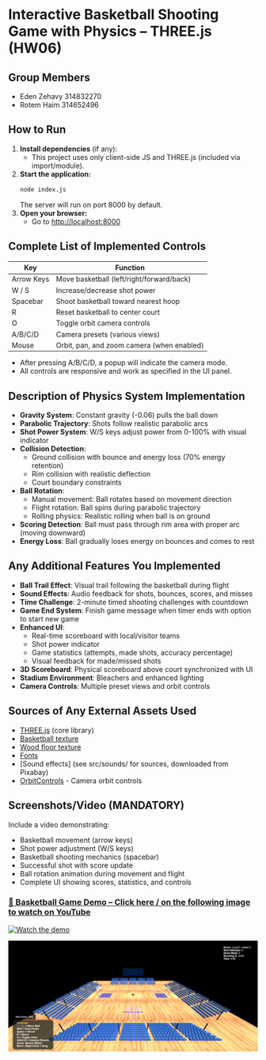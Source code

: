# Interactive Basketball Shooting Game with Physics – THREE.js (HW06)

## Group Members

- Eden Zehavy 314832270
- Rotem Haim 314652496

## How to Run

1. **Install dependencies** (if any):
   - This project uses only client-side JS and THREE.js (included via import/module).
2. **Start the application:**
   ```bash
   node index.js
   ```
   The server will run on port 8000 by default.
3. **Open your browser:**
   - Go to [http://localhost:8000](http://localhost:8000)

## Complete List of Implemented Controls

| Key        | Function                                   |
| ---------- | ------------------------------------------ |
| Arrow Keys | Move basketball (left/right/forward/back)  |
| W / S      | Increase/decrease shot power               |
| Spacebar   | Shoot basketball toward nearest hoop       |
| R          | Reset basketball to center court           |
| O          | Toggle orbit camera controls               |
| A/B/C/D    | Camera presets (various views)             |
| Mouse      | Orbit, pan, and zoom camera (when enabled) |

- After pressing A/B/C/D, a popup will indicate the camera mode.
- All controls are responsive and work as specified in the UI panel.

## Description of Physics System Implementation

- **Gravity System**: Constant gravity (-0.06) pulls the ball down
- **Parabolic Trajectory**: Shots follow realistic parabolic arcs
- **Shot Power System**: W/S keys adjust power from 0-100% with visual indicator
- **Collision Detection**:
  - Ground collision with bounce and energy loss (70% energy retention)
  - Rim collision with realistic deflection
  - Court boundary constraints
- **Ball Rotation**:
  - Manual movement: Ball rotates based on movement direction
  - Flight rotation: Ball spins during parabolic trajectory
  - Rolling physics: Realistic rolling when ball is on ground
- **Scoring Detection**: Ball must pass through rim area with proper arc (moving downward)
- **Energy Loss**: Ball gradually loses energy on bounces and comes to rest

## Any Additional Features You Implemented

- **Ball Trail Effect**: Visual trail following the basketball during flight
- **Sound Effects**: Audio feedback for shots, bounces, scores, and misses
- **Time Challenge**: 2-minute timed shooting challenges with countdown
- **Game End System**: Finish game message when timer ends with option to start new game
- **Enhanced UI**:
  - Real-time scoreboard with local/visitor teams
  - Shot power indicator
  - Game statistics (attempts, made shots, accuracy percentage)
  - Visual feedback for made/missed shots
- **3D Scoreboard**: Physical scoreboard above court synchronized with UI
- **Stadium Environment**: Bleachers and enhanced lighting
- **Camera Controls**: Multiple preset views and orbit controls

## Sources of Any External Assets Used

- [THREE.js](https://threejs.org/) (core library)
- [Basketball texture](src/textures/basketball.png)
- [Wood floor texture](src/textures/wood_floor.jpg)
- [Fonts](https://threejs.org/examples/fonts/)
- [Sound effects] (see src/sounds/ for sources, downloaded from Pixabay)
- [OrbitControls](src/OrbitControls.js) - Camera orbit controls

## Screenshots/Video (MANDATORY)

Include a video demonstrating:

- Basketball movement (arrow keys)
- Shot power adjustment (W/S keys)
- Basketball shooting mechanics (spacebar)
- Successful shot with score update
- Ball rotation animation during movement and flight
- Complete UI showing scores, statistics, and controls

### [🎥 Basketball Game Demo – Click here / on the following image to watch on YouTube](https://www.youtube.com/watch?v=VSr3-W9T4a8)

[![Watch the demo](https://img.youtube.com/vi/VSr3-W9T4a8/hqdefault.jpg)](https://www.youtube.com/watch?v=VSr3-W9T4a8)

![Complete UI](screenshots/CompleteUI.png)


